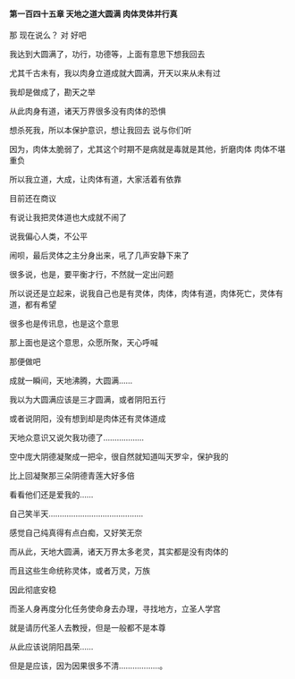 #### 第一百四十五章 天地之道大圆满 肉体灵体并行真


那
现在说么？
对
好吧

我达到大圆满了，功行，功德等，上面有意思下想我回去

尤其千古未有，我以肉身立道成就大圆满，开天以来从未有过

我却是做成了，勘天之举

从此肉身有道，诸天万界很多没有肉体的恐惧

想杀死我，所以本保护意识，想让我回去
说与你们听

因为，肉体太脆弱了，尤其这个时期不是病就是毒就是其他，折磨肉体
肉体不堪重负

所以我立道，大成，让肉体有道，大家活着有依靠

目前还在商议

有说让我把灵体道也大成就不闹了

说我偏心人类，不公平

闹呗，最后灵体之主分身出来，吼了几声安静下来了

很多说，也是，要平衡才行，不然就一定出问题

所以说还是立起来，说我自己也是有灵体，肉体，肉体有道，肉体死亡，灵体有道，都有希望

很多也是传讯息，也是这个意思

那上面也是这个意思，众愿所聚，天心呼喊

那便做吧

成就一瞬间，天地沸腾，大圆满……

我以为大圆满应该是三才圆满，或者阴阳五行

或者说阴阳，没有想到却是肉体还有灵体道成

天地众意识又说欠我功德了………………

空中庞大阴德凝聚成一把伞，很自然就知道叫天罗伞，保护我的

比上回凝聚那三朵阴德青莲大好多倍

看看他们还是爱我的……

自己笑半天……………………………………

感觉自己纯真得有点白痴，又好笑无奈

而从此，天地大圆满，诸天万界太多老灵，其实都是没有肉体的

而且这些生命统称灵体，或者万灵，万族

因此彻底安稳

而圣人身再度分化任务使命身去办理，寻找地方，立圣人学宫

就是请历代圣人去教授，但是一般都不是本尊

从此应该说阴阳昌荣……

但是是应该，因为因果很多不清………………。

